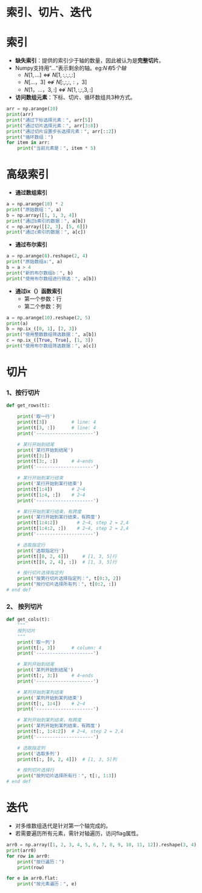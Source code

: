 # 索引、切片、迭代
# 索引
- **缺失索引**：提供的索引少于轴的数量，因此被认为是**完整切片**。
- Numpy支持用”$\dots$“表示剩余的轴。eg:$N有5个轴$
   - $N[1,...] ⇎ N[1,:,:,:,:]$
   - $N[...，3] ⇎ N[:,:,:,:，3]$
   - $N[1，...，3,:] ⇎ N[1,:,:,3,:]$
- **访问数组元素**：下标、切片、循环数组共3种方式。
```python
arr = np.arange(10)
print(arr)
print("通过下标选择元素：", arr[5])
print("通过切片选择元素：", arr[3:8])
print("通过切片设置步长选择元素：", arr[::2])
print("循环数组：")
for item in arr:
    print("当前元素是：", item * 5)
```
# 高级索引
- **通过数组索引**
``` py
a = np.arange(10) * 2
print("原始数组：", a)
b = np.array([1, 1, 3, 4])
print("通过b索引的数据：", a[b])
c = np.array([[2, 3], [5, 6]])
print("通过c索引的数据：", a[c])
```

- **通过布尔索引**
```py
a = np.arange(8).reshape(2, 4)
print("原始数组a:", a)
b = a > 4
print("新的布尔数组b：", b)
print("使用布尔数组进行筛选：", a[b])
```
- **通过ix（）函数索引**
   -  第一个参数：行
   -  第二个参数：列
```py
a = np.arange(10).reshape(2, 5)
print(a)
b = np.ix_([0, 1], [2, 3])
print("使用整数数组筛选数据：", a[b])
c = np.ix_([True, True], [1, 3])
print("使用布尔数组筛选数据：", a[c])
```


# 切片
### 1、按行切片
```py
def get_rows(t):

    print('取一行')
    print(t[3])         # line: 4
    print(t[3, :])      # line: 4
    print('---------------------')

    # 某行开始到结尾
    print('某行开始到结尾')
    print(t[3:])
    print(t[3:, :])     # 4~ends
    print('---------------------')

    # 某行开始到某行结束
    print('某行开始到某行结束')
    print(t[1:4])       # 2~4
    print(t[1:4, :])    # 2~4
    print('---------------------')

    # 某行开始到某行结束，有跨度
    print('某行开始到某行结束，有跨度')
    print(t[1:4:2])       # 2~4, step 2 = 2,4
    print(t[1:4:2, :])    # 2~4, step 2 = 2,4
    print('---------------------')

    # 选取指定行
    print('选取指定行')
    print(t[[0, 2, 4]])     # [1, 3, 5]行
    print(t[[0, 2, 4], :])  # [1, 3, 5]行

    # 按行切片选择指定列
    print("按第行切片选择指定列：", t[0:3, 2])
    print("按行切片选择所有列：", t[0:2, :])
# end def
```
### 2、 按列切片
```py
def get_cols(t):
    """
    按列切片
    """
    print('取一列')
    print(t[:, 3])      # column: 4
    print('---------------------')

    # 某列开始到结尾
    print('某列开始到结尾')
    print(t[:, 3:])     # 4~ends
    print('---------------------')

    # 某列开始到某列结束
    print('某列开始到某列结束')
    print(t[:, 1:4])    # 2~4
    print('---------------------')

    # 某列开始到某列结束，有跨度
    print('某列开始到某列结束，有跨度')
    print(t[:, 1:4:2])  # 2~4, step 2 = 2,4
    print('---------------------')

    # 选取指定列
    print('选取多列')
    print(t[:, [0, 2, 4]])  # [1, 3, 5]列

    # 按列切片选择行
    print("按列切片选择所有行：", t[:, 1:3])
# end def
```

# 迭代
- 对多维数组迭代是针对第一个轴完成的。
- 若需要遍历所有元素，需针对轴遍历，访问flag属性。
  
```py
arr0 = np.array([1, 2, 3, 4, 5, 6, 7, 8, 9, 10, 11, 12]).reshape(3, 4)
print(arr0)
for row in arr0:
    print("按行遍历：")
    print(row)

for e in arr0.flat:
    print("按元素遍历：", e)
```
